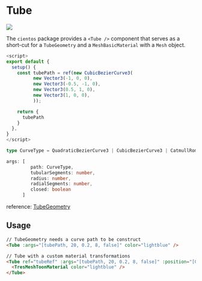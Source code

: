 # Tube

![](/cientos/tube.png)

The `cientos` package provides a `<Tube />` component that serves as a short-cut for a `TubeGeometry` and a `MeshBasicMaterial` with a `Mesh` object.

```typescript
<script>
export default {
  setup() {
    const tubePath = ref(new CubicBezierCurve3(
          new Vector3(-1, 0, 0),
          new Vector3(-0.5, -1, 0),
          new Vector3(0.5, 1, 0),
          new Vector3(1, 0, 0),
          ));

    return {
      tubePath
    }
  },
}
</script>
```

```typescript
type CurveType = QuadraticBezierCurve3 | CubicBezierCurve3 | CatmullRomCurve3 | LineCurve3

args: [
         path: CurveType,
         tubularSegments: number,
         radius: number,
         radialSegments: number,
         closed: boolean
      ]
```

reference: [TubeGeometry](https://threejs.org/docs/?q=tube#api/en/geometries/TubeGeometry)


## Usage

```html
// TubeGeometry needs a curve path to be construct
<Tube :args="[tubePath, 20, 0.2, 8, false]" color="lightblue" />

// Tube with a custom material transformations
<Tube ref="tubeRef" :args="[tubePath, 20, 0.2, 8, false]" :position="[0, 4, 0]">
  <TresMeshToonMaterial color="lightblue" />
</Tube>
```

